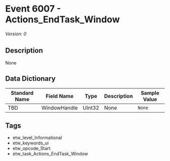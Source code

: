 # Event 6007 - Actions_EndTask_Window
###### Version: 0

## Description
None

## Data Dictionary
|Standard Name|Field Name|Type|Description|Sample Value|
|---|---|---|---|---|
|TBD|WindowHandle|UInt32|None|`None`|

## Tags
* etw_level_Informational
* etw_keywords_ui
* etw_opcode_Start
* etw_task_Actions_EndTask_Window